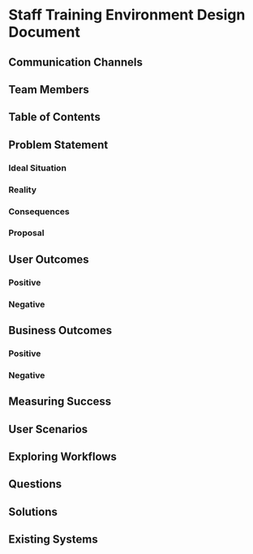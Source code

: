 # Staff Training Environment Design Document

## Communication Channels

## Team Members

## Table of Contents

## Problem Statement

### Ideal Situation

### Reality

### Consequences

### Proposal

## User Outcomes

### Positive

### Negative

## Business Outcomes

### Positive

### Negative

## Measuring Success

## User Scenarios

## Exploring Workflows

## Questions

## Solutions

## Existing Systems

